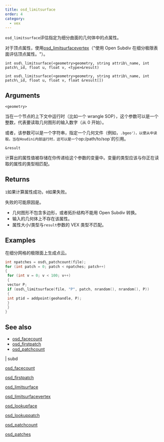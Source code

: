 ```yaml
---
title: osd_limitsurface
order: 4
category:
  - vex
---
```


`osd_limitsurface`评估指定为细分曲面的几何体中的点属性。

对于顶点属性，使用[osd_limitsurfacevertex](osd_limitsurfacevertex.html)（"使用 Open Subdiv 在细分极限表面评估顶点属性。"）。

`int osd\_limitsurface(<geometry>geometry, string attrib\_name, int patch\_id, float u, float v, <type>&result)`

`int osd\_limitsurface(<geometry>geometry, string attrib\_name, int patch\_id, float u, float v, float &result[])`

## Arguments

`<geometry>`

当在一个节点的上下文中运行时（比如一个 wrangle SOP），这个参数可以是一个整数，代表要读取几何图形的输入数字（从 0 开始）。

或者，该参数可以是一个字符串，指定一个几何文件（例如，`.bgeo'），以便从中读取。当在Houdini内部运行时，这可以是一个`op:/path/to/sop`的引用。

`&result`

计算出的属性值被存储在你传递给这个参数的变量中。变量的类型应该与你正在读取的属性的类型相匹配。

## Returns

`1`如果计算属性成功，`0`如果失败。

失败的可能原因是。

- 几何图形不包含多边形，或者拓扑结构不能用 Open Subdiv 转换。
- 输入的几何体上不存在该属性。
- 属性大小/类型与`result`参数的 VEX 类型不匹配。

## Examples



在细分网格的极限面上生成点云。

```c
int npatches = osd\_patchcount(file);
for (int patch = 0; patch < npatches; patch++)
{
 for (int v = 0; v < 100; v++)
 {
 vector P;
 if (osd\_limitsurface(file, "P", patch, nrandom(), nrandom(), P))
 {
 int ptid = addpoint(geohandle, P);
 }
 }
}

```

## See also

- [osd_facecount](osd_facecount.html)
- [osd_firstpatch](osd_firstpatch.html)
- [osd_patchcount](osd_patchcount.html)

|
subd

[osd_facecount](osd_facecount.html)

[osd_firstpatch](osd_firstpatch.html)

[osd_limitsurface](osd_limitsurface.html)

[osd_limitsurfacevertex](osd_limitsurfacevertex.html)

[osd_lookupface](osd_lookupface.html)

[osd_lookuppatch](osd_lookuppatch.html)

[osd_patchcount](osd_patchcount.html)

[osd_patches](osd_patches.html)
